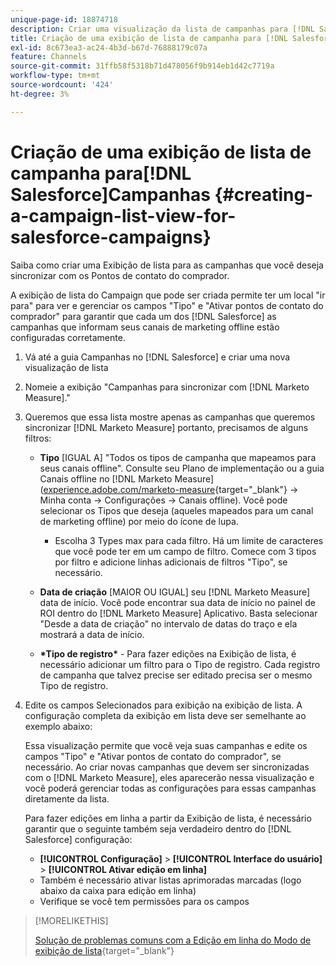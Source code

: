 ```yaml
---
unique-page-id: 18874718
description: Criar uma visualização da lista de campanhas para [!DNL Salesforce Campaigns] - [!DNL Marketo Measure] - Documentação do produto
title: Criação de uma exibição de lista de campanha para [!DNL Salesforce] Campanhas
exl-id: 8c673ea3-ac24-4b3d-b67d-76888179c07a
feature: Channels
source-git-commit: 31ffb58f5318b71d478056f9b914eb1d42c7719a
workflow-type: tm+mt
source-wordcount: '424'
ht-degree: 3%

---
```


# Criação de uma exibição de lista de campanha para[!DNL Salesforce]Campanhas {#creating-a-campaign-list-view-for-salesforce-campaigns}

Saiba como criar uma Exibição de lista para as campanhas que você deseja sincronizar com os Pontos de contato do comprador.

A exibição de lista do Campaign que pode ser criada permite ter um local &quot;ir para&quot; para ver e gerenciar os campos &quot;Tipo&quot; e &quot;Ativar pontos de contato do comprador&quot; para garantir que cada um dos [!DNL Salesforce] as campanhas que informam seus canais de marketing offline estão configuradas corretamente.

1. Vá até a guia Campanhas no [!DNL Salesforce] e criar uma nova visualização de lista
1. Nomeie a exibição &quot;Campanhas para sincronizar com [!DNL Marketo Measure].&quot;
1. Queremos que essa lista mostre apenas as campanhas que queremos sincronizar [!DNL Marketo Measure] portanto, precisamos de alguns filtros:

   * **Tipo** [IGUAL A] &quot;Todos os tipos de campanha que mapeamos para seus canais offline&quot;. Consulte seu Plano de implementação ou a guia Canais offline no [!DNL Marketo Measure] ([experience.adobe.com/marketo-measure](https://experience.adobe.com/marketo-measure){target="_blank"} -> Minha conta -> Configurações -> Canais offline). Você pode selecionar os Tipos que deseja (aqueles mapeados para um canal de marketing offline) por meio do ícone de lupa.

      * Escolha 3 Types max para cada filtro. Há um limite de caracteres que você pode ter em um campo de filtro. Comece com 3 tipos por filtro e adicione linhas adicionais de filtros &quot;Tipo&quot;, se necessário.

   * **Data de criação** [MAIOR OU IGUAL] seu [!DNL Marketo Measure] data de início. Você pode encontrar sua data de início no painel de ROI dentro do [!DNL Marketo Measure] Aplicativo. Basta selecionar &quot;Desde a data de criação&quot; no intervalo de datas do traço e ela mostrará a data de início.
   * **&#42;Tipo de registro&#42;** - Para fazer edições na Exibição de lista, é necessário adicionar um filtro para o Tipo de registro. Cada registro de campanha que talvez precise ser editado precisa ser o mesmo Tipo de registro.

1. Edite os campos Selecionados para exibição na exibição de lista. A configuração completa da exibição em lista deve ser semelhante ao exemplo abaixo:

   Essa visualização permite que você veja suas campanhas e edite os campos &quot;Tipo&quot; e &quot;Ativar pontos de contato do comprador&quot;, se necessário. Ao criar novas campanhas que devem ser sincronizadas com o [!DNL Marketo Measure], eles aparecerão nessa visualização e você poderá gerenciar todas as configurações para essas campanhas diretamente da lista.

   Para fazer edições em linha a partir da Exibição de lista, é necessário garantir que o seguinte também seja verdadeiro dentro do [!DNL Salesforce] configuração:

   * **[!UICONTROL Configuração]** > **[!UICONTROL Interface do usuário]** > **[!UICONTROL Ativar edição em linha]**
   * Também é necessário ativar listas aprimoradas marcadas (logo abaixo da caixa para edição em linha)
   * Verifique se você tem permissões para os campos

>[!MORELIKETHIS]
>
>[Solução de problemas comuns com a Edição em linha do Modo de exibição de lista](http://help.salesforce.com/articleView?id=000003911&amp;language=en_US&amp;type=1){target="_blank"}
